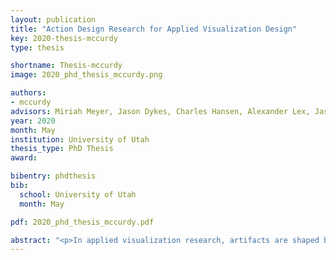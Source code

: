 ```yaml
---
layout: publication
title: "Action Design Research for Applied Visualization Design"
key: 2020-thesis-mccurdy
type: thesis

shortname: Thesis-mccurdy
image: 2020_phd_thesis_mccurdy.png

authors:
- mccurdy
advisors: Miriah Meyer, Jason Dykes, Charles Hansen, Alexander Lex, Jason Wiese
year: 2020
month: May
institution: University of Utah
thesis_type: PhD Thesis
award:

bibentry: phdthesis
bib:
  school: University of Utah
  month: May

pdf: 2020_phd_thesis_mccurdy.pdf

abstract: "<p>In applied visualization research, artifacts are shaped by a series of small design decisions, many of which are evaluated quickly and informally via methods that often go unreported and unverified. Such design decisions are influenced not only by visualization theory, but also by the people and context of the research. While existing applied visualization models support a level of reliability throughout the design process, they fail to explicitly address the influence of the research context in shaping the resulting design artifacts. In this work, we look to action design research (ADR) for insight into this gap. In particular, ADR offers a framework along with a set of guiding principles for navigating and capitalizing on the disruptive, subjective, human-centered nature of applied design research, while aiming to ensure the reliability of the process and design. This dissertation explores the utility of ADR for applied visualization research. Our exploration is grounded in a formative design study with poetry scholars, informed by preliminary theoretical research into the ADR framework, and developed in two consecutive design studies — the first in collaboration with global health experts, and the second in collaboration with astronomers and astrophysicists. Our exploratory results validate ADR as a useful model for strengthening the visualization research process, while also revealing significant gaps that pose important areas for future visualization research. Primary contributions of this dissertation include an articulation of the gaps in existing visualization methodology, an exploration of action design research for applied visualization design, and a reflective synthesis of the exploratory results. Secondary contributions stem from the results of the three design studies and reflect the development of our research thinking around artifacts, the emergent design process, and the generation of visualization knowledge.</p>"
---
```

